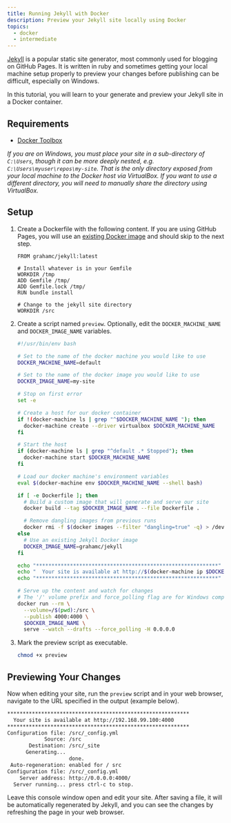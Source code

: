 ```yaml
---
title: Running Jekyll with Docker
description: Preview your Jekyll site locally using Docker
topics:
  - docker
  - intermediate
---
```


[Jekyll][jekyll] is a popular static site generator, most commonly used for blogging on GitHub Pages.
It is written in ruby and sometimes getting your local machine setup properly to preview your
changes before publishing can be difficult, especially on Windows.


In this tutorial, you will learn to your generate and preview your Jekyll site in a Docker container.

[jekyll]: https://jekyllrb.com/

## <a name="requirements"></a> Requirements
* [Docker Toolbox][docker-toolbox]

_If you are on Windows, you must place your site in a sub-directory of
  `C:\Users`, though it can be more deeply nested, e.g. `C:\Users\myuser\repos\my-site`.
  That is the only directory exposed from your local machine
  to the Docker host via VirtualBox. If you want to use a different directory, you will
  need to manually share the directory using VirtualBox._

[docker-toolbox]: https://www.docker.com/toolbox

## <a name="setup"></a> Setup

1. Create a Dockerfile with the following content. If you are using GitHub Pages,
    you will use an [existing Docker image][jekyll-image] and should skip to the next step.

    ```
    FROM grahamc/jekyll:latest

    # Install whatever is in your Gemfile
    WORKDIR /tmp
    ADD Gemfile /tmp/
    ADD Gemfile.lock /tmp/
    RUN bundle install

    # Change to the jekyll site directory
    WORKDIR /src
    ```
2. Create a script named `preview`. Optionally, edit the
    `DOCKER_MACHINE_NAME` and `DOCKER_IMAGE_NAME` variables.

    ```bash
    #!/usr/bin/env bash

    # Set to the name of the docker machine you would like to use
    DOCKER_MACHINE_NAME=default

    # Set to the name of the docker image you would like to use
    DOCKER_IMAGE_NAME=my-site

    # Stop on first error
    set -e

    # Create a host for our docker container
    if !(docker-machine ls | grep "^$DOCKER_MACHINE_NAME "); then
      docker-machine create --driver virtualbox $DOCKER_MACHINE_NAME
    fi

    # Start the host
    if (docker-machine ls | grep "^default .* Stopped"); then
      docker-machine start $DOCKER_MACHINE_NAME
    fi

    # Load our docker machine's environment variables
    eval $(docker-machine env $DOCKER_MACHINE_NAME --shell bash)

    if [ -e Dockerfile ]; then
      # Build a custom image that will generate and serve our site
      docker build --tag $DOCKER_IMAGE_NAME --file Dockerfile .

      # Remove dangling images from previous runs
      docker rmi -f $(docker images --filter "dangling=true" -q) > /dev/null 2>&1 || true
    else
      # Use an existing Jekyll Docker image
      DOCKER_IMAGE_NAME=grahamc/jekyll
    fi

    echo "***********************************************************"
    echo "  Your site is available at http://$(docker-machine ip $DOCKER_MACHINE_NAME):4000"
    echo "***********************************************************"

    # Serve up the content and watch for changes
    # The '/' volume prefix and force_polling flag are for Windows compatibility
    docker run --rm \
      --volume=/$(pwd):/src \
      --publish 4000:4000 \
      $DOCKER_IMAGE_NAME \
      serve --watch --drafts --force_polling -H 0.0.0.0
    ```
3. Mark the preview script as executable.

    ```bash
    chmod +x preview
    ```

[jekyll-image]: https://hub.docker.com/r/grahamc/jekyll/

## <a name="preview"></a> Previewing Your Changes
Now when editing your site, run the `preview` script and in your web browser,
navigate to the URL specified in the output (example below).

```bash
***********************************************************
  Your site is available at http://192.168.99.100:4000
***********************************************************
Configuration file: /src/_config.yml
            Source: /src
       Destination: /src/_site
      Generating...
                    done.
 Auto-regeneration: enabled for / src
Configuration file: /src/_config.yml
    Server address: http://0.0.0.0:4000/
  Server running... press ctrl-c to stop.
```

Leave this console window open and edit your site. After saving a file, it will be
automatically regenerated by Jekyll, and you can see the changes by refreshing the
page in your web browser.
